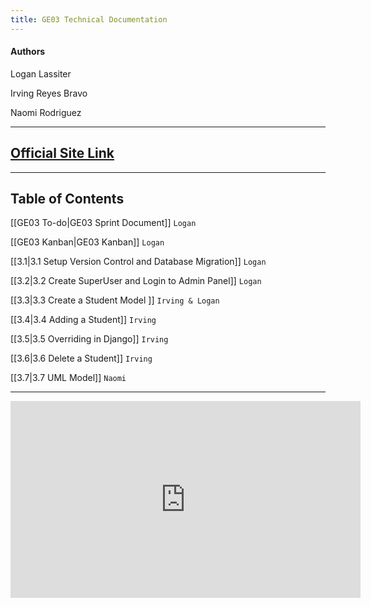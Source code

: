```yaml
---
title: GE03 Technical Documentation
---
```

#### Authors
Logan Lassiter

Irving Reyes Bravo

Naomi Rodriguez

***
## [Official Site Link](https://loganllassiter.github.io/quartz/GE03/GE03-Technical-Documentation)

***
## Table of Contents

[[GE03 To-do|GE03 Sprint Document]] `Logan`

[[GE03 Kanban|GE03 Kanban]] `Logan`

[[3.1|3.1 Setup Version Control and Database Migration]] `Logan`

[[3.2|3.2 Create SuperUser and Login to Admin Panel]]  `Logan`

[[3.3|3.3 Create a Student Model ]] `Irving & Logan`

[[3.4|3.4 Adding a Student]] `Irving`

[[3.5|3.5 Overriding in Django]] `Irving`

[[3.6|3.6 Delete a Student]] `Irving`

[[3.7|3.7 UML Model]] `Naomi`


***

<iframe width="560" height="315" src="https://www.youtube-nocookie.com/embed/fecqLJmySus?si=F9tmkIXkgt8HQHdz" title="YouTube video player" frameborder="0" allow="accelerometer; autoplay; clipboard-write; encrypted-media; gyroscope; picture-in-picture; web-share" allowfullscreen></iframe>